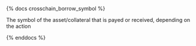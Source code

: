 {% docs crosschain_borrow_symbol %}

The symbol of the asset/collateral that is payed or received, depending on the action

{% enddocs %}